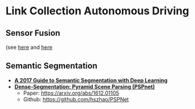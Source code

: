 # Link Collection Autonomous Driving

## Sensor Fusion
(see [here](http://www.mdpi.com/1424-8220/16/3/280/htm) and [here](https://onlinelibrary.wiley.com/doi/full/10.1002/rob.21605)

## Semantic Segmentation

-   [**A 2017 Guide to Semantic Segmentation with Deep Learning**](http://blog.qure.ai/notes/semantic-segmentation-deep-learning-review)
-   [**Dense-Segmentation: Pyramid Scene Parsing (PSPnet)**](https://medium.com/@steve101777/dense-segmentation-pyramid-scene-parsing-pspnet-753b1cb6097c)
    - Paper: https://arxiv.org/abs/1612.01105
    - Github: https://github.com/hszhao/PSPNet
